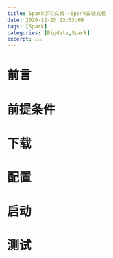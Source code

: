 ```yaml
---
title: Spark学习文档--Spark安装文档
date: 2020-12-25 23:53:08
tags: [Spark]
categories: [Bigdata,Spark]
excerpt: 。。。
---
```


# 前言

# 前提条件

# 下载


# 配置




# 启动


# 测试
